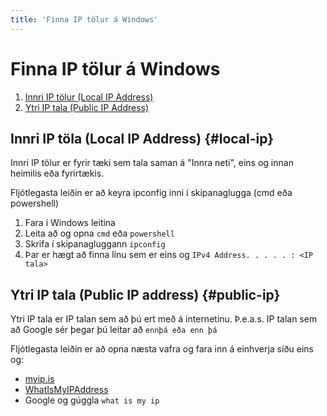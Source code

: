 ```yaml
---
title: 'Finna IP tölur á Windows'
---
```


# Finna IP tölur á Windows

1. [Innri IP tölur (Local IP Address)](#local-ip)
2. [Ytri IP tala  (Public IP Address)](#public-ip)

## Innri IP töla (Local IP Address) {#local-ip}

Innri IP tölur er fyrir tæki sem tala saman á "Innra neti", eins og innan heimilis
eða fyrirtækis.

Fljótlegasta leiðin er að keyra ipconfig inni í skipanaglugga (cmd eða powershell)

1. Fara í Windows leitina
2. Leita að og opna `cmd` eða `powershell`
3. Skrifa í skipanagluggann `ipconfig`
4. Þar er hægt að finna línu sem er eins og `IPv4 Address. . . . . : <IP tala>`

## Ytri IP tala (Public IP address) {#public-ip}

Ytri IP tala er IP talan sem að þú ert með á internetinu. Þ.e.a.s. IP talan
sem að Google sér þegar þú leitar að `ennþá eða enn þá`

Fljótlegasta leiðin er að opna næsta vafra og fara inn á einhverja síðu eins og:
* [myip.is](https://myip.is)
* [WhatIsMyIPAddress](https://whatismyipaddress.com/)
* Google og gúggla `what is my ip`

